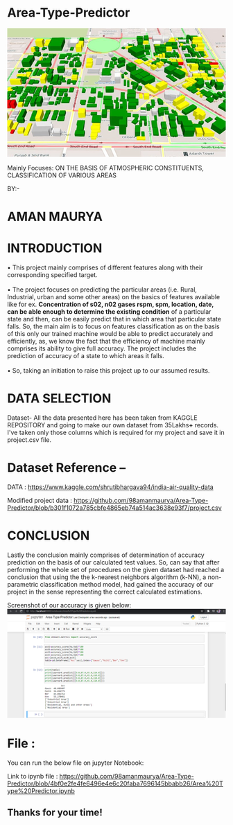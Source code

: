 # Area-Type-Predictor

<img src ="https://github.com/98amanmaurya/Area-Type-Predictor/blob/52dbdc782b9426058223c445b91527631f34b059/Area.png">

Mainly Focuses: ON THE BASIS OF ATMOSPHERIC CONSTITUENTS, CLASSIFICATION OF VARIOUS AREAS


BY:-
# AMAN MAURYA




# INTRODUCTION

•	This project mainly comprises of different features along with their corresponding specified target.<br/><br/>
•	The project focuses on predicting the particular areas (i.e. Rural, Industrial, urban and some other areas) on the basics of features available like for ex. <b>Concentration of s02, n02 gases rspm, spm, location, date, can be able enough to determine the existing condition</b> of a particular state and then, can be easily predict that in which area that particular state falls. So, the main aim is to focus on features classification as on the basis of this only our trained machine would be able to predict accurately and efficiently, as, we know the fact that the efficiency of machine mainly comprises its ability to give full accuracy. The project includes the prediction of accuracy of a state to which areas it falls.<br/><br/>
•	So, taking an initiation to raise this project up to our assumed results.<br/>




# DATA SELECTION
Dataset-
All the data presented here has been taken from KAGGLE REPOSITORY and going to make our own dataset from 35Lakhs<b>+</b> records. I've taken only those columns which is required for my project and save it in project.csv file. 

# Dataset Reference – 
DATA :   https://www.kaggle.com/shrutibhargava94/india-air-quality-data

Modified project data :    https://github.com/98amanmaurya/Area-Type-Predictor/blob/b301f1072a785cbfe4865eb74a514ac3638e93f7/project.csv

# CONCLUSION
Lastly the conclusion mainly comprises of determination of accuracy prediction on the basis of our calculated test values. So, can say that after performing the whole set of procedures on the given dataset had reached a conclusion that using the the k-nearest neighbors algorithm (k-NN), a non-parametric classification method model, had gained the accuracy of our project in the sense representing the correct calculated estimations.

Screenshot of our accuracy is given below:
<img src ="https://github.com/98amanmaurya/Area-Type-Predictor/blob/f91072655617ec7681f049a33e58f3ab79364a17/Screenshot.png">


# File : 
You can run the below file on jupyter Notebook:

  Link to ipynb file : https://github.com/98amanmaurya/Area-Type-Predictor/blob/4bf0e2fe4fe6496e4e6c20faba7696145bbabb26/Area%20Type%20Predictor.ipynb
  
  
 ## Thanks for your time!


